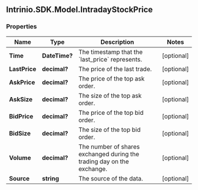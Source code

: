 ## Intrinio.SDK.Model.IntradayStockPrice
### Properties

Name | Type | Description | Notes
------------ | ------------- | ------------- | -------------
**Time** | **DateTime?** | The timestamp that the &#x60;last_price&#x60; represents. | [optional] 
**LastPrice** | **decimal?** | The price of the last trade. | [optional] 
**AskPrice** | **decimal?** | The price of the top ask order. | [optional] 
**AskSize** | **decimal?** | The size of the top ask order. | [optional] 
**BidPrice** | **decimal?** | The price of the top bid order. | [optional] 
**BidSize** | **decimal?** | The size of the top bid order. | [optional] 
**Volume** | **decimal?** | The number of shares exchanged during the trading day on the exchange. | [optional] 
**Source** | **string** | The source of the data. | [optional] 

